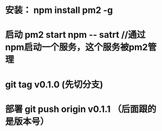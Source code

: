 <!--
 * @Author: your name
 * @Date: 2020-12-15 16:39:38
 * @LastEditTime: 2020-12-16 20:58:30
 * @LastEditors: Please set LastEditors
 * @Description: In User Settings Edit
 * @FilePath: /realworld-nuxtjs/readme.md
-->

# 安装：  npm install pm2 -g

# 启动 pm2 start npm -- satrt   //通过npm启动一个服务，这个服务被pm2管理

# git tag v0.1.0 (先切分支)


# 部署 git push origin v0.1.1 （后面跟的是版本号）



